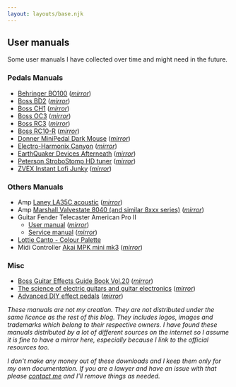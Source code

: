 ```yaml
---
layout: layouts/base.njk
---
```


## User manuals

Some user manuals I have collected over time and might need in the future.

### Pedals Manuals

- [Behringer BO100](https://mediadl.musictribe.com/media/sys_master/hed/h3f/8850084069406.pdf) (_[mirror](/pdf/pedal_user_manuals/behringer_bo100_user_manual.pdf)_)
- [Boss BD2](https://static.roland.com/assets/media/pdf/BD-2_eng02_W.pdf) (_[mirror](/pdf/pedal_user_manuals/boss_bd2_user_manual.pdf)_)
- [Boss CH1](https://static.roland.com/assets/media/pdf/CH-1_M_eng03_W.pdf) (_[mirror](/pdf/pedal_user_manuals/boss_ch1_user_manual.pdf)_)
- [Boss OC3](https://static.roland.com/assets/media/pdf/OC-3_e01_W.pdf) (_[mirror](/pdf/pedal_user_manuals/boss_oc3_user_manual.pdf)_)
- [Boss RC3](https://static.roland.com/assets/media/pdf/RC-3_eng03_W.pdf) (_[mirror](/pdf/pedal_user_manuals/boss_rc3_user_manual.pdf)_)
- [Boss RC10-R](https://static.roland.com/assets/media/pdf/RC-10R_eng03_W.pdf) (_[mirror](/pdf/pedal_user_manuals/boss_rc10r_user_manual.pdf)_)
- [Donner MiniPedal Dark Mouse](https://cdn.shopify.com/s/files/1/1384/9629/files/EC1178_Dark_Mouse__Manual_V02_190809.pdf?v=1597289663) (_[mirror](/pdf/pedal_user_manuals/donner_dark_mouse_manual.pdf)_)
- [Electro-Harmonix Canyon](https://www.ehx.com/wp-content/uploads/2021/01/canyon-manual.pdf) (_[mirror](/pdf/pedal_user_manuals/ehx_canyon_manual.pdf)_)
- [EarthQuaker Devices Afterneath](https://static1.squarespace.com/static/57cebe2c03596e075fca5f24/t/656fc46102d950061c2b9d06/1701823585949/EQD-Afterneath-Manual-R2-WEB.pdf) (_[mirror](/pdf/pedal_user_manuals/eqd_afterneath_manual.pdf)_)
- [Peterson StroboStomp HD tuner](https://www.petersontuners.com/media/pdf/StroboStomp_HD_Manual_v1.1_EN.pdf) (_[mirror](/pdf/pedal_user_manuals/StroboStomp_HD_Manual_v1.1_EN.pdf)_)
- [ZVEX Instant Lofi Junky](https://static1.squarespace.com/static/555e332ce4b0577e788c3a16/t/559efae5e4b0da93269a9ffb/1436482277079/ZVEX+Instant+Lo-Fi+Junky+Instructions.pdf) (_[mirror](/pdf/pedal_user_manuals/zvex_instant_lofi_junky_user_manual.pdf)_)

### Others Manuals

- Amp [Laney LA35C acoustic](https://www.zikinf.com/manuels/laney-la35c-manuel-utilisateur-en-28749.pdf) (_[mirror](/pdf/laney-la35c.pdf)_)
- Amp [Marshall Valvestate 8040 (and similar 8xxx series)](https://manualzz.com/download/8600586) (_[mirror](/pdf/marshall-valvestate.pdf)_)
- Guitar Fender Telecaster American Pro II
    - [User manual](https://www.fmicassets.com/Damroot/Original/10001/Fender_ElectricGuitars_Manual.pdf) (_[mirror](/pdf/Fender_ElectricGuitars_Manual.pdf)_)
    - [Service manual](https://www.fmicassets.com/Damroot/Original/10001/SM_011394XXXX_Am_Pro_II_Telecaster.pdf) (_[mirror](/pdf/SM_011394XXXX_Am_Pro_II_Telecaster.pdf)_)
- [Lottie Canto - Colour Palette](/pdf/lottie_canto_colour_palette.pdf)
- Midi Controller [Akai MPK mini mk3](https://cdn.inmusicbrands.com/akai/mpk3mini/MPK-mini-Quickstart-Guide-v1_3.pdf) (_[mirror](/pdf/Akai_mpk_mini_mk3_quickstart_guide_v1_3.pdf)_)

### Misc

- [Boss Guitar Effects Guide Book Vol.20](https://cdn.roland.com/assets/media/pdf/guitar_effects_guidebook_vol_20.pdf) (_[mirror](/pdf/pedal_user_manuals/boss_guitar_effects_guidebook_vol_20.pdf)_)
- [The science of electric guitars and guitar electronics](https://guitarscience.net/papers/guibook.pdf) (_[mirror](/pdf/the_science_of_electric_guitars_and_guitar_electronic.pdf)_)
- [Advanced DIY effect pedals](https://guitar-gear.ru/forum/index.php?app=core&module=attach&section=attach&attach_id=39391&usg=AOvVaw2IgS-cfBeiFW7RWgrPUhWA) (_[mirror](/pdf/advanced_diy_effect_pedals.pdf)_)

_These manuals are not my creation. They are not distributed under the same licence as the rest of this blog. They includes logos, images and trademarks which belong to their respective owners. I have found these manuals distributed by a lot of different sources on the internet so I assume it is fine to have a mirror here, especially because I link to the official resources too._

_I don't make any money out of these downloads and I keep them only for my own documentation. If you are a lawyer and have an issue with that please [contact me](/about/#social) and I'll remove things as needed._
